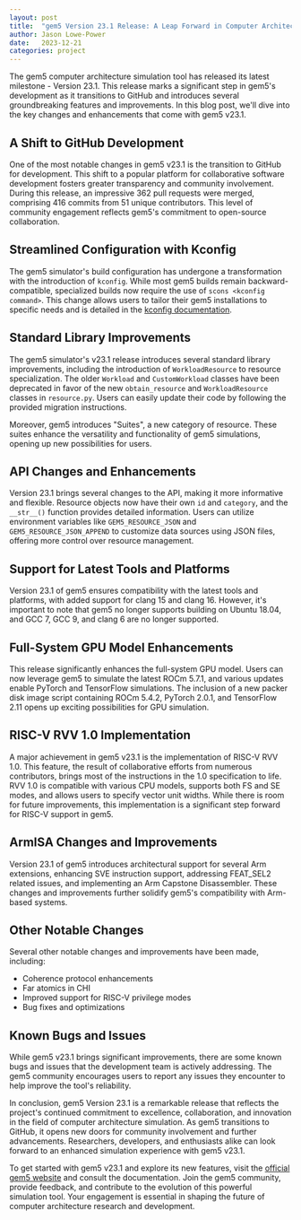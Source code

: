 ```yaml
---
layout: post
title:  "gem5 Version 23.1 Release: A Leap Forward in Computer Architecture Simulation"
author: Jason Lowe-Power
date:   2023-12-21
categories: project
---
```


The gem5 computer architecture simulation tool has released its latest milestone - Version 23.1.
This release marks a significant step in gem5's development as it transitions to GitHub and introduces several groundbreaking features and improvements.
In this blog post, we'll dive into the key changes and enhancements that come with gem5 v23.1.

## A Shift to GitHub Development

One of the most notable changes in gem5 v23.1 is the transition to GitHub for development.
This shift to a popular platform for collaborative software development fosters greater transparency and community involvement.
During this release, an impressive 362 pull requests were merged, comprising 416 commits from 51 unique contributors.
This level of community engagement reflects gem5's commitment to open-source collaboration.

## Streamlined Configuration with Kconfig

The gem5 simulator's build configuration has undergone a transformation with the introduction of `kconfig`.
While most gem5 builds remain backward-compatible, specialized builds now require the use of `scons <kconfig command>`.
This change allows users to tailor their gem5 installations to specific needs and is detailed in the [kconfig documentation](https://www.gem5.org/documentation/general_docs/kconfig_build_system/).

## Standard Library Improvements

The gem5 simulator's v23.1 release introduces several standard library improvements, including the introduction of `WorkloadResource` to resource specialization.
The older `Workload` and `CustomWorkload` classes have been deprecated in favor of the new `obtain_resource` and `WorkloadResource` classes in `resource.py`. Users can easily update their code by following the provided migration instructions.

Moreover, gem5 introduces "Suites", a new category of resource.
These suites enhance the versatility and functionality of gem5 simulations, opening up new possibilities for users.

## API Changes and Enhancements

Version 23.1 brings several changes to the API, making it more informative and flexible.
Resource objects now have their own `id` and `category`, and the `__str__()` function provides detailed information.
Users can utilize environment variables like `GEM5_RESOURCE_JSON` and `GEM5_RESOURCE_JSON_APPEND` to customize data sources using JSON files, offering more control over resource management.

## Support for Latest Tools and Platforms

Version 23.1 of gem5 ensures compatibility with the latest tools and platforms, with added support for clang 15 and clang 16.
However, it's important to note that gem5 no longer supports building on Ubuntu 18.04, and GCC 7, GCC 9, and clang 6 are no longer supported.

## Full-System GPU Model Enhancements

This release significantly enhances the full-system GPU model.
Users can now leverage gem5 to simulate the latest ROCm 5.7.1, and various updates enable PyTorch and TensorFlow simulations.
The inclusion of a new packer disk image script containing ROCm 5.4.2, PyTorch 2.0.1, and TensorFlow 2.11 opens up exciting possibilities for GPU simulation.

## RISC-V RVV 1.0 Implementation

A major achievement in gem5 v23.1 is the implementation of RISC-V RVV 1.0.
This feature, the result of collaborative efforts from numerous contributors, brings most of the instructions in the 1.0 specification to life.
RVV 1.0 is compatible with various CPU models, supports both FS and SE modes, and allows users to specify vector unit widths.
While there is room for future improvements, this implementation is a significant step forward for RISC-V support in gem5.

## ArmISA Changes and Improvements

Version 23.1 of gem5 introduces architectural support for several Arm extensions, enhancing SVE instruction support, addressing FEAT_SEL2 related issues, and implementing an Arm Capstone Disassembler.
These changes and improvements further solidify gem5's compatibility with Arm-based systems.

## Other Notable Changes

Several other notable changes and improvements have been made, including:

- Coherence protocol enhancements
- Far atomics in CHI
- Improved support for RISC-V privilege modes
- Bug fixes and optimizations

## Known Bugs and Issues

While gem5 v23.1 brings significant improvements, there are some known bugs and issues that the development team is actively addressing.
The gem5 community encourages users to report any issues they encounter to help improve the tool's reliability.

In conclusion, gem5 Version 23.1 is a remarkable release that reflects the project's continued commitment to excellence, collaboration, and innovation in the field of computer architecture simulation.
As gem5 transitions to GitHub, it opens new doors for community involvement and further advancements.
Researchers, developers, and enthusiasts alike can look forward to an enhanced simulation experience with gem5 v23.1.

To get started with gem5 v23.1 and explore its new features, visit the [official gem5 website](https://www.gem5.org/) and consult the documentation.
Join the gem5 community, provide feedback, and contribute to the evolution of this powerful simulation tool.
Your engagement is essential in shaping the future of computer architecture research and development.
